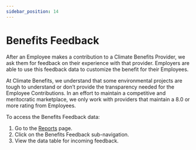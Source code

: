 ```yaml
---
sidebar_position: 14
---
```


# Benefits Feedback 

After an Employee makes a contribution to a Climate Benefits Provider, we ask them for feedback on their experience with that provider. Employers are able to use this feedback data to customize the benefit for their Employees. 

At Climate Benefits, we understand that some environmental projects are tough to understand or don’t provide the transparency needed for the Employee Contributions. In an effort to maintain a competitive and meritocratic marketplace, we only work with providers that maintain a 8.0 or more rating from Employees. 

To access the Benefits Feedback data:   
1. Go to the [Reports](https://www.app.climatebenefits.com/employer/reports) page. 
2. Click on the Benefits Feedback sub-navigation. 
3. View the data table for incoming feedback. 
